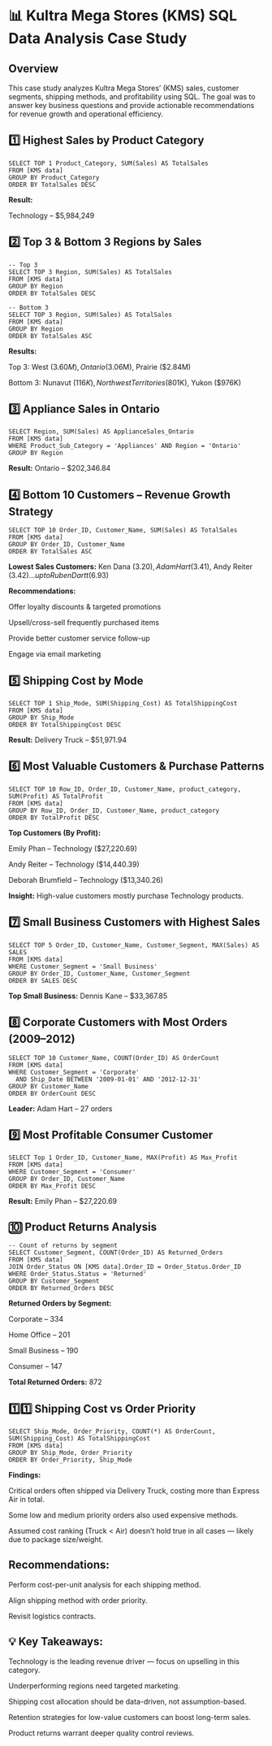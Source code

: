 # 📊 Kultra Mega Stores (KMS) SQL Data Analysis Case Study
## Overview
This case study analyzes Kultra Mega Stores’ (KMS) sales, customer segments, shipping methods, and profitability using SQL.
The goal was to answer key business questions and provide actionable recommendations for revenue growth and operational efficiency.

## 1️⃣ Highest Sales by Product Category
```
SELECT TOP 1 Product_Category, SUM(Sales) AS TotalSales
FROM [KMS data]
GROUP BY Product_Category
ORDER BY TotalSales DESC
```
**Result:**

Technology – $5,984,249

## 2️⃣ Top 3 & Bottom 3 Regions by Sales
```
-- Top 3
SELECT TOP 3 Region, SUM(Sales) AS TotalSales
FROM [KMS data]
GROUP BY Region
ORDER BY TotalSales DESC

-- Bottom 3
SELECT TOP 3 Region, SUM(Sales) AS TotalSales
FROM [KMS data]
GROUP BY Region
ORDER BY TotalSales ASC
```
**Results:**

Top 3: West ($3.60M), Ontario ($3.06M), Prairie ($2.84M)

Bottom 3: Nunavut ($116K), Northwest Territories ($801K), Yukon ($976K)

## 3️⃣ Appliance Sales in Ontario
```
SELECT Region, SUM(Sales) AS ApplianceSales_Ontario
FROM [KMS data]
WHERE Product_Sub_Category = 'Appliances' AND Region = 'Ontario'
GROUP BY Region
```
**Result:**
Ontario – $202,346.84

## 4️⃣ Bottom 10 Customers – Revenue Growth Strategy
```
SELECT TOP 10 Order_ID, Customer_Name, SUM(Sales) AS TotalSales
FROM [KMS data]
GROUP BY Order_ID, Customer_Name
ORDER BY TotalSales ASC
```
**Lowest Sales Customers:**
Ken Dana ($3.20), Adam Hart ($3.41), Andy Reiter ($3.42) … up to Ruben Dartt ($6.93)

**Recommendations:**

Offer loyalty discounts & targeted promotions

Upsell/cross-sell frequently purchased items

Provide better customer service follow-up

Engage via email marketing

## 5️⃣ Shipping Cost by Mode
```
SELECT TOP 1 Ship_Mode, SUM(Shipping_Cost) AS TotalShippingCost
FROM [KMS data]
GROUP BY Ship_Mode
ORDER BY TotalShippingCost DESC
```
**Result:**
Delivery Truck – $51,971.94

## 6️⃣ Most Valuable Customers & Purchase Patterns
```
SELECT TOP 10 Row_ID, Order_ID, Customer_Name, product_category, SUM(Profit) AS TotalProfit
FROM [KMS data]
GROUP BY Row_ID, Order_ID, Customer_Name, product_category
ORDER BY TotalProfit DESC
```
**Top Customers (By Profit):**

Emily Phan – Technology ($27,220.69)

Andy Reiter – Technology ($14,440.39)

Deborah Brumfield – Technology ($13,340.26)

**Insight:** High-value customers mostly purchase Technology products.

## 7️⃣ Small Business Customers with Highest Sales
```
SELECT TOP 5 Order_ID, Customer_Name, Customer_Segment, MAX(Sales) AS SALES
FROM [KMS data]
WHERE Customer_Segment = 'Small Business'
GROUP BY Order_ID, Customer_Name, Customer_Segment
ORDER BY SALES DESC
```
**Top Small Business:** Dennis Kane – $33,367.85

## 8️⃣ Corporate Customers with Most Orders (2009–2012)
```
SELECT TOP 10 Customer_Name, COUNT(Order_ID) AS OrderCount
FROM [KMS data]
WHERE Customer_Segment = 'Corporate'
  AND Ship_Date BETWEEN '2009-01-01' AND '2012-12-31'
GROUP BY Customer_Name
ORDER BY OrderCount DESC
```
**Leader:** Adam Hart – 27 orders

## 9️⃣ Most Profitable Consumer Customer
```
SELECT Top 1 Order_ID, Customer_Name, MAX(Profit) AS Max_Profit
FROM [KMS data]
WHERE Customer_Segment = 'Consumer'
GROUP BY Order_ID, Customer_Name
ORDER BY Max_Profit DESC
```
**Result:** Emily Phan – $27,220.69

## 🔟 Product Returns Analysis
```
-- Count of returns by segment
SELECT Customer_Segment, COUNT(Order_ID) AS Returned_Orders
FROM [KMS data]
JOIN Order_Status ON [KMS data].Order_ID = Order_Status.Order_ID
WHERE Order_Status.Status = 'Returned'
GROUP BY Customer_Segment
ORDER BY Returned_Orders DESC
```
**Returned Orders by Segment:**

Corporate – 334

Home Office – 201

Small Business – 190

Consumer – 147

**Total Returned Orders:** 872

## 1️⃣1️⃣ Shipping Cost vs Order Priority
```
SELECT Ship_Mode, Order_Priority, COUNT(*) AS OrderCount, SUM(Shipping_Cost) AS TotalShippingCost
FROM [KMS data]
GROUP BY Ship_Mode, Order_Priority
ORDER BY Order_Priority, Ship_Mode
```
**Findings:**

Critical orders often shipped via Delivery Truck, costing more than Express Air in total.

Some low and medium priority orders also used expensive methods.

Assumed cost ranking (Truck < Air) doesn’t hold true in all cases — likely due to package size/weight.

## Recommendations:

Perform cost-per-unit analysis for each shipping method.

Align shipping method with order priority.

Revisit logistics contracts.

## 💡 Key Takeaways:
Technology is the leading revenue driver — focus on upselling in this category.

Underperforming regions need targeted marketing.

Shipping cost allocation should be data-driven, not assumption-based.

Retention strategies for low-value customers can boost long-term sales.

Product returns warrant deeper quality control reviews.

